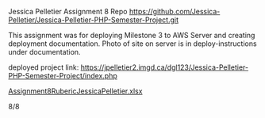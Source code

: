 Jessica Pelletier 
Assignment 8
Repo https://github.com/Jessica-Pelletier/Jessica-Pelletier-PHP-Semester-Project.git

This assignment was for deploying Milestone 3 to AWS Server and creating deployment documentation. 
Photo of site on server is in deploy-instructions under documentation.

deployed project link: https://jpelletier2.imgd.ca/dgl123/Jessica-Pelletier-PHP-Semester-Project/index.php

[Assignment8RubericJessicaPelletier.xlsx](https://github.com/Jessica-Pelletier/Jessica-Pelletier-PHP-Semester-Project/files/13401683/Assignment8RubericJessicaPelletier.xlsx)

8/8
